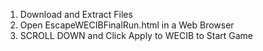 1. Download and Extract Files
2. Open EscapeWECIBFinalRun.html in a Web Browser
3. SCROLL DOWN and Click Apply to WECIB to Start Game 
